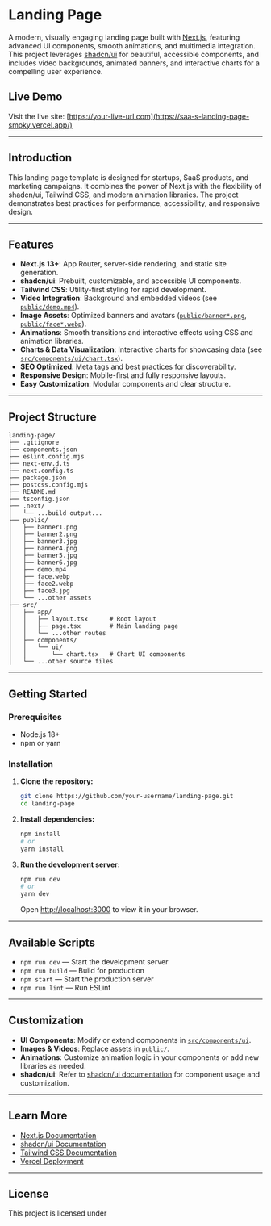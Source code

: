 # Landing Page

A modern, visually engaging landing page built with [Next.js](https://nextjs.org/), featuring advanced UI components, smooth animations, and multimedia integration. This project leverages [shadcn/ui](https://ui.shadcn.com/) for beautiful, accessible components, and includes video backgrounds, animated banners, and interactive charts for a compelling user experience.

## Live Demo

Visit the live site: [https://your-live-url.com](https://saa-s-landing-page-smoky.vercel.app/)

---

## Introduction

This landing page template is designed for startups, SaaS products, and marketing campaigns. It combines the power of Next.js with the flexibility of shadcn/ui, Tailwind CSS, and modern animation libraries. The project demonstrates best practices for performance, accessibility, and responsive design.

---

## Features

- **Next.js 13+**: App Router, server-side rendering, and static site generation.
- **shadcn/ui**: Prebuilt, customizable, and accessible UI components.
- **Tailwind CSS**: Utility-first styling for rapid development.
- **Video Integration**: Background and embedded videos (see [`public/demo.mp4`](public/demo.mp4)).
- **Image Assets**: Optimized banners and avatars ([`public/banner*.png`](public/), [`public/face*.webp`](public/)).
- **Animations**: Smooth transitions and interactive effects using CSS and animation libraries.
- **Charts & Data Visualization**: Interactive charts for showcasing data (see [`src/components/ui/chart.tsx`](src/components/ui/chart.tsx)).
- **SEO Optimized**: Meta tags and best practices for discoverability.
- **Responsive Design**: Mobile-first and fully responsive layouts.
- **Easy Customization**: Modular components and clear structure.

---

## Project Structure

```
landing-page/
├── .gitignore
├── components.json
├── eslint.config.mjs
├── next-env.d.ts
├── next.config.ts
├── package.json
├── postcss.config.mjs
├── README.md
├── tsconfig.json
├── .next/
│   └── ...build output...
├── public/
│   ├── banner1.png
│   ├── banner2.png
│   ├── banner3.jpg
│   ├── banner4.png
│   ├── banner5.jpg
│   ├── banner6.jpg
│   ├── demo.mp4
│   ├── face.webp
│   ├── face2.webp
│   ├── face3.jpg
│   └── ...other assets
├── src/
│   ├── app/
│   │   ├── layout.tsx      # Root layout
│   │   ├── page.tsx        # Main landing page
│   │   └── ...other routes
│   ├── components/
│   │   └── ui/
│   │       └── chart.tsx   # Chart UI components
│   └── ...other source files
```

---

## Getting Started

### Prerequisites

- Node.js 18+
- npm or yarn

### Installation

1. **Clone the repository:**
   ```sh
   git clone https://github.com/your-username/landing-page.git
   cd landing-page
   ```

2. **Install dependencies:**
   ```sh
   npm install
   # or
   yarn install
   ```

3. **Run the development server:**
   ```sh
   npm run dev
   # or
   yarn dev
   ```

   Open [http://localhost:3000](http://localhost:3000) to view it in your browser.

---

## Available Scripts

- `npm run dev` — Start the development server
- `npm run build` — Build for production
- `npm start` — Start the production server
- `npm run lint` — Run ESLint

---

## Customization

- **UI Components**: Modify or extend components in [`src/components/ui`](src/components/ui).
- **Images & Videos**: Replace assets in [`public/`](public/).
- **Animations**: Customize animation logic in your components or add new libraries as needed.
- **shadcn/ui**: Refer to [shadcn/ui documentation](https://ui.shadcn.com/docs) for component usage and customization.

---

## Learn More

- [Next.js Documentation](https://nextjs.org/docs)
- [shadcn/ui Documentation](https://ui.shadcn.com/docs)
- [Tailwind CSS Documentation](https://tailwindcss.com/docs)
- [Vercel Deployment](https://vercel.com/docs)

---

## License

This project is licensed under
